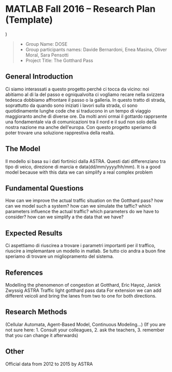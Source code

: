 ﻿# MATLAB Fall 2016 – Research Plan (Template)
)

> * Group Name: DOSE
> * Group participants names: Davide Bernardoni, Enea Masina, Oliver Moral, Sara Pensotti
> * Project Title: The Gotthard Pass

## General Introduction
 
Ci siamo interassati a questo progetto perché ci tocca da vicino: noi abitiamo al di la del passo e ogniqualvolta ci vogliamo recare nella svizzera tedesca dobbiamo affrontare il passo o la galleria. In questo tratto di strada, soprattutto da quando sono iniziati i lavori sulla strada, ci sono quotidinamente lunghe code che si traducono in un tempo di viaggio maggioranto anche di diverse ore. Da molti anni ormai il gottardo rapprsente una fondamentale via di comunicazioni tra il nord e il sud non solo della nostra nazione ma anche dell'europa. Con questo progetto speriamo di poter trovare una soluzione rapprestiva della realtà.

## The Model

Il modello si basa su i dati fortinici dalla ASTRA. Questi dati differenziano tra tipo di veico, direzione di marcia e data(dd/mm/yyyy/hh/mm). It is a good model because with this data we can simplify a real complex problem


## Fundamental Questions

How can we improve the actual traffic situation on the Gotthard pass?
	how can we model such a system?
	how can we simulate the taffic?
	which parameters influence the actual traffic?
	which parameters do we have to consider?
	how can we simplify a the data that we have? 


## Expected Results

Ci aspettiamo di riuscirea a trovare i parametri importanti per il traffico, riuscire a implemantare un modello in matlab. Se tutto cio andra a buon fine speriamo di trovare un migliopramento del sistema.


## References 

Modelling the phenomenon of congestion at Gotthard, Eric Hayoz, Janick Zwyssig
ASTRA
Traffic light gotthard pass data
For extension we can add different veicoli and bring the lanes from two to one for both directions.


## Research Methods

(Cellular Automata, Agent-Based Model, Continuous Modeling...) (If you are not sure here: 1. Consult your colleagues, 2. ask the teachers, 3. remember that you can change it afterwards)


## Other

Official data from 2012 to 2015 by ASTRA
